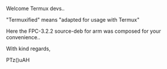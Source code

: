 Welcome Termux devs..

"Termuxified" means "adapted for usage with Termux"

Here the FPC-3.2.2 source-deb for arm was composed for your convenience..

With kind regards,

PTz()uAH
